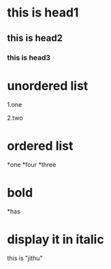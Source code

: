 # this is head1
## this is head2
### this is head3

# unordered list 
1.one

2.two
# ordered list 
*one
*four
*three

# bold 
*has
  # display it in italic
  this is "jithu"
